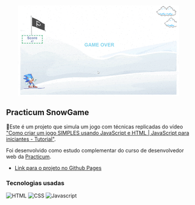 <p align="center">
  <img src="./images/readme-game.gif" />
</p>

## Practicum SnowGame

📝Este é um projeto que simula um jogo com técnicas replicadas do vídeo ["Como criar um jogo SIMPLES usando JavaScript e HTML | JavaScript para iniciantes - Tutorial"](https://www.youtube.com/watch?v=r9buAwVBDhA).

Foi desenvolvido como estudo complementar do curso de desenvolvedor web da [Practicum](https://practicum.yandex.com/profile/web/).

- [Link para o projeto no Github Pages](https://renanl23.github.io/practicum-snowgame/)

### Tecnologias usadas

![HTML](https://img.shields.io/badge/HTML5-E34F26?style=for-the-badge&logo=html5&logoColor=white)
![CSS](https://img.shields.io/badge/CSS3-1572B6?style=for-the-badge&logo=css3&logoColor=white)
![Javascript](https://img.shields.io/badge/JavaScript-323330?style=for-the-badge&logo=javascript&logoColor=F7DF1E)

